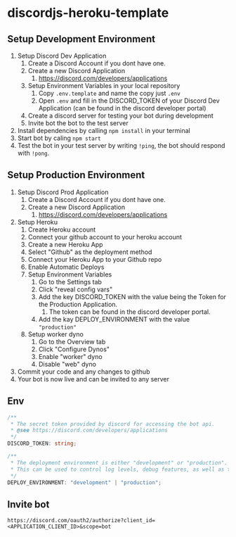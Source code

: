 # discordjs-heroku-template

## Setup Development Environment

1. Setup Discord Dev Application
   1. Create a Discord Account if you dont have one.
   2. Create a new Discord Application
      1. <https://discord.com/developers/applications>
   3. Setup Environment Variables in your local repository
      1. Copy `.env.template` and name the copy just `.env`
      2. Open `.env` and fill in the DISCORD_TOKEN of your Discord Dev Application (can be found in the discord developer portal)
   3. Create a discord server for testing your bot during development
   4. Invite bot the bot to the test server
2. Install dependencies by calling `npm install` in your terminal
3. Start bot by caling `npm start`
4. Test the bot in your test server by writing `!ping`, the bot should respond with `!pong`.

## Setup Production Environment

1. Setup Discord Prod Application
   1. Create a Discord Account if you dont have one.
   2. Create a new Discord Application
      1. <https://discord.com/developers/applications>
2. Setup Heroku
   1. Create Heroku account
   2. Connect your github account to your heroku account
   3. Create a new Heroku App
   4. Select "Github" as the deployment method
   5. Connect your Heroku App to your Github repo
   6. Enable Automatic Deploys
   7. Setup Environment Variables
      1. Go to the Settings tab
      2. Click "reveal config vars"
      3. Add the key DISCORD_TOKEN with the value being the Token for the Production Application.
         1. The token can be found in the discord developer portal.
      5. Add the kay DEPLOY_ENVIRONMENT with the value `"production"`
   8. Setup worker dyno
      1. Go to the Overview tab
      2. Click "Configure Dynos"
      3. Enable "worker" dyno
      4. Disable "web" dyno
3. Commit your code and any changes to github
4. Your bot is now live and can be invited to any server

## Env

```ts
/**
 * The secret token provided by discord for accessing the bot api.
 * @see https://discord.com/developers/applications
 */
DISCORD_TOKEN: string;

/**
 * The deployment environment is either "development" or "production".
 * This can be used to control log levels, debug features, as well as the database instance that will be used.
 */
DEPLOY_ENVIRONMENT: "development" | "production";
```

## Invite bot

`https://discord.com/oauth2/authorize?client_id=<APPLICATION_CLIENT_ID>&scope=bot`
